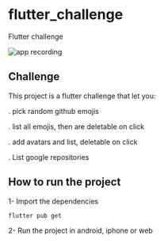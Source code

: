# flutter_challenge

Flutter challenge

![app recording](https://github.com/ivofernandes/flutterChallenge/blob/5d5f618f6bbd5ce23a69444c491bbfc29849ba3d/flutter_challenge/flutterChalenge.gif?raw=true)

## Challenge

This project is a flutter challenge that let you:

. pick random github emojis

. list all emojis, then are deletable on click

. add avatars and list, deletable on click

. List google repositories

## How to run the project

1- Import the dependencies

    flutter pub get
    
2- Run the project in android, iphone or web
